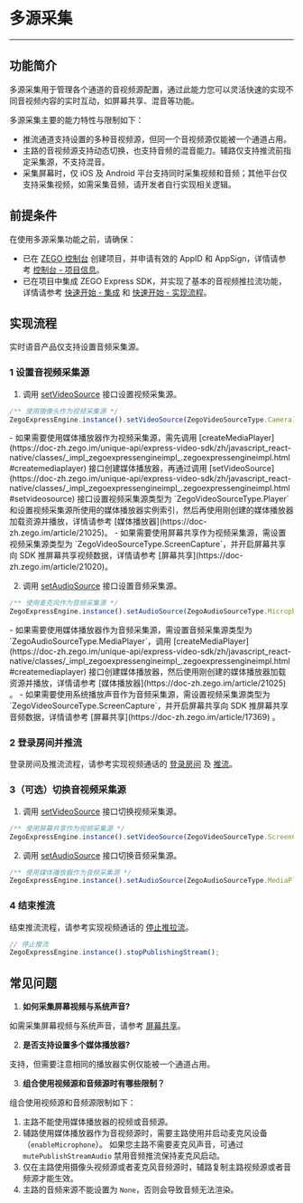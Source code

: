 # 多源采集

- - -
## 功能简介

多源采集用于管理各个通道的音视频源配置，通过此能力您可以灵活快速的实现不同音视频内容的实时互动，如屏幕共享、混音等功能。

多源采集主要的能力特性与限制如下：
- 推流通道支持设置的多种音视频源，但同一个音视频源仅能被一个通道占用。
- 主路的音视频源支持动态切换，也支持音频的混音能力。辅路仅支持推流前指定采集源，不支持混音。
- 采集屏幕时，仅 iOS 及 Android 平台支持同时采集视频和音频；其他平台仅支持采集视频，如需采集音频，请开发者自行实现相关逻辑。

## 前提条件

在使用多源采集功能之前，请确保：

- 已在 [ZEGO 控制台](https://console.zego.im) 创建项目，并申请有效的 AppID 和 AppSign，详情请参考 [控制台 - 项目信息](/console/project-info)。
- 已在项目中集成 ZEGO Express SDK，并实现了基本的音视频推拉流功能，详情请参考 [快速开始 - 集成](https://doc-zh.zego.im/article/21002) 和 [快速开始 - 实现流程](https://doc-zh.zego.im/article/21003)。


## 实现流程

<Warning title="注意">
实时语音产品仅支持设置音频采集源。
</Warning>



### 1 设置音视频采集源

1. 调用 [setVideoSource](https://doc-zh.zego.im/unique-api/express-video-sdk/zh/javascript_react-native/classes/_impl_zegoexpressengineimpl_.zegoexpressengineimpl.html#setvideosource) 接口设置视频采集源。

```javascript
/** 使用摄像头作为视频采集源 */
ZegoExpressEngine.instance().setVideoSource(ZegoVideoSourceType.Camera);
```

<Note title="说明">
- 如果需要使用媒体播放器作为视频采集源，需先调用 [createMediaPlayer](https://doc-zh.zego.im/unique-api/express-video-sdk/zh/javascript_react-native/classes/_impl_zegoexpressengineimpl_.zegoexpressengineimpl.html#createmediaplayer) 接口创建媒体播放器，再通过调用 [setVideoSource](https://doc-zh.zego.im/unique-api/express-video-sdk/zh/javascript_react-native/classes/_impl_zegoexpressengineimpl_.zegoexpressengineimpl.html#setvideosource) 接口设置视频采集源类型为 `ZegoVideoSourceType.Player` 和设置视频采集源所使用的媒体播放器实例索引，然后再使用刚创建的媒体播放器加载资源并播放，详情请参考 [媒体播放器](https://doc-zh.zego.im/article/21025)。
- 如果需要使用屏幕共享作为视频采集源，需设置视频采集源类型为 `ZegoVideoSourceType.ScreenCapture`，并开启屏幕共享向 SDK 推屏幕共享视频数据，详情请参考 [屏幕共享](https://doc-zh.zego.im/article/21020)。
</Note>



2. 调用 [setAudioSource](https://doc-zh.zego.im/unique-api/express-video-sdk/zh/javascript_react-native/classes/_impl_zegoexpressengineimpl_.zegoexpressengineimpl.html#setaudiosource) 接口设置音频采集源。

```javascript
/** 使用麦克风作为音频采集源 */
ZegoExpressEngine.instance().setAudioSource(ZegoAudioSourceType.Microphone);
```

<Note title="说明">
- 如果需要使用媒体播放器作为音频采集源，需设置音频采集源类型为 `ZegoAudioSourceType.MediaPlayer`，调用 [createMediaPlayer](https://doc-zh.zego.im/unique-api/express-video-sdk/zh/javascript_react-native/classes/_impl_zegoexpressengineimpl_.zegoexpressengineimpl.html#createmediaplayer) 接口创建媒体播放器，然后使用刚创建的媒体播放器加载资源并播放，详情请参考 [媒体播放器](https://doc-zh.zego.im/article/21025) 。
- 如果需要使用系统播放声音作为音频采集源，需设置视频采集源类型为 `ZegoVideoSourceType.ScreenCapture`，并开启屏幕共享向 SDK 推屏幕共享音频数据，详情请参考 [屏幕共享](https://doc-zh.zego.im/article/17369) 。
</Note>



### 2 登录房间并推流

登录房间及推流流程，请参考实现视频通话的 [登录房间](https://doc-zh.zego.im/article/21003#loginRoom) 及 [推流](https://doc-zh.zego.im/article/21003#publishingStream)。

### 3（可选）切换音视频采集源

1. 调用 [setVideoSource](https://doc-zh.zego.im/unique-api/express-video-sdk/zh/javascript_react-native/classes/_impl_zegoexpressengineimpl_.zegoexpressengineimpl.html#setvideosource) 接口切换视频采集源。

```javascript
/** 使用屏幕共享作为视频采集源 */
ZegoExpressEngine.instance().setVideoSource(ZegoVideoSourceType.ScreenCapture);
```

2. 调用 [setAudioSource](https://doc-zh.zego.im/unique-api/express-video-sdk/zh/javascript_react-native/classes/_impl_zegoexpressengineimpl_.zegoexpressengineimpl.html#setaudiosource) 接口切换音频采集源。

```javascript
/** 使用媒体播放器作为音频采集源 */
ZegoExpressEngine.instance().setAudioSource(ZegoAudioSourceType.MediaPlayer);
```

### 4 结束推流

结束推流流程，请参考实现视频通话的 [停止推拉流](https://doc-zh.zego.im/article/21003#stopPublishingStream)。

```javascript
// 停止推流
ZegoExpressEngine.instance().stopPublishingStream();
```


## 常见问题

1. **如何采集屏幕视频与系统声音?**

如需采集屏幕视频与系统声音，请参考 [屏幕共享](https://doc-zh.zego.im/article/17369)。

2. **是否支持设置多个媒体播放器?**

支持，但需要注意相同的播放器实例仅能被一个通道占用。

3. **组合使用视频源和音频源时有哪些限制？**

组合使用视频源和音频源限制如下：
1. 主路不能使用媒体播放器的视频或音频源。
2. 辅路使用媒体播放器作为音视频源时，需要主路使用并启动麦克风设备（`enableMicrophone`）。
如果您主路不需要麦克风声音，可通过 `mutePublishStreamAudio` 禁用音频推流保持麦克风启动。
3. 仅在主路使用摄像头视频源或者麦克风音频源时，辅路复制主路视频源或者音频源才能生效。
4. 主路的音频来源不能设置为 `None`，否则会导致音频无法渲染。

<Content />

